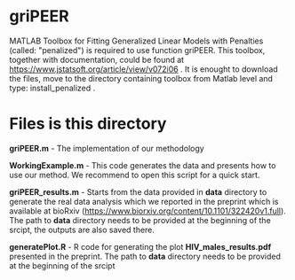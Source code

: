 # griPEER

MATLAB Toolbox for Fitting Generalized Linear Models with Penalties (called: "penalized") is required to use function griPEER. This toolbox, together with documentation, could be found at https://www.jstatsoft.org/article/view/v072i06 . It is enought to download the files, move to the directory containing toolbox from Matlab level and type: install_penalized .

# Files is this directory
**griPEER.m**      - The implementation of our methodology

**WorkingExample.m** - This code generates the data and presents how to use our method. We recommend to open this script for a quick start.

**griPEER_results.m** - Starts from the data provided in **data** directory to generate the real data analysis which we reported in the preprint which is available at bioRxiv (https://www.biorxiv.org/content/10.1101/322420v1.full).  The path to **data** directory needs to be provided at the beginning of the srcipt, the outputs are also saved there.

**generatePlot.R** - R code for generating the plot **HIV_males_results.pdf** presented in the preprint. The path to **data** directory needs to be provided at the beginning of the srcipt
